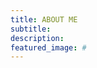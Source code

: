 ```yaml
---
title: ABOUT ME
subtitle: 
description: 
featured_image: #
---
```


<html>
  <head>
    <meta charset="utf-8" />
        <meta name="viewport" content="width=device-width">
  </head>
  <body>
    <object data="/resume.pdf" type="application/pdf" style="min-height:100vh;width:100%"></object>
  </body>
</html>